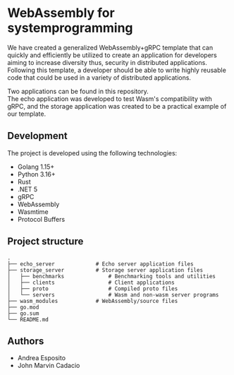 # WebAssembly for systemprogramming
We have created a generalized WebAssembly+gRPC template that can quickly and efficiently be utilized to create an application for developers aiming to increase diversity thus, security in distributed applications. Following this template, a developer should be able to write highly reusable code that could be used in a variety of distributed applications.

Two applications can be found in this repository.  
The echo application was developed to test Wasm's compatibility with gRPC, and the storage application was created to be a practical example of our template.


## Development
The project is developed using the following technologies:

* Golang 1.15+
* Python 3.16+
* Rust
* .NET 5
* gRPC
* WebAssembly
* Wasmtime
* Protocol Buffers

## Project structure
```
.
├── echo_server             # Echo server application files
├── storage_server          # Storage server application files
│   ├── benchmarks              # Benchmarking tools and utilities
│   ├── clients                 # Client applications
│   ├── proto                   # Compiled proto files
│   └── servers                 # Wasm and non-wasm server programs
├── wasm_modules            # WebAssembly/source files                 
├── go.mod
├── go.sum
└── README.md
```


## Authors
* Andrea Esposito
* John Marvin Cadacio
